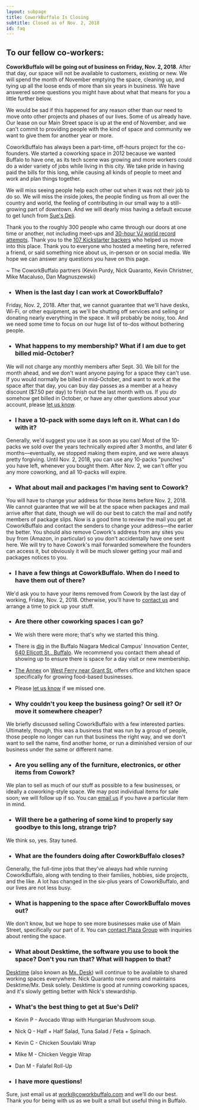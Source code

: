 ```yaml
---
layout: subpage
title: CoworkBuffalo Is Closing
subtitle: Closed as of Nov. 2, 2018
id: faq
---
```


## To our fellow co-workers:

**CoworkBuffalo will be going out of business on Friday, Nov. 2, 2018**. After that day, our space will not be available to customers, existing or new. We will spend the month of November emptying the space, cleaning up, and tying up all the loose ends of more than six years in business. We have answered some questions you might have about what that means for you a little further below.

We would be sad if this happened for any reason other than our need to move onto other projects and phases of our lives. Some of us already have. Our lease on our Main Street space is up at the end of November, and we can't commit to providing people with the kind of space and community we want to give them for another year or more.

CoworkBuffalo has always been a part-time, off-hours project for the co-founders. We started a coworking space in 2012 because we wanted Buffalo to have one, as its tech scene was growing and more workers could do a wider variety of jobs while living in this city. We take pride in having paid the bills for this long, while causing all kinds of people to meet and work and plan things together.

We will miss seeing people help each other out when it was not their job to do so. We will miss the inside jokes, the people finding us from all over the country and world, the feeling of contributing in our small way to a still-growing part of downtown. And we will dearly miss having a default excuse to get lunch from [Sue's Deli](https://www.suesnydeli.com/).

Thank you to the roughly 300 people who came through our doors at one time or another, not including meet-ups and [30-hour VJ world record attempts](https://www.buffalorising.com/2014/07/help-squeaky-wheel-set-a-vj-world-record/). Thank you to the [107 Kickstarter backers](https://www.kickstarter.com/projects/coworkbuffalo/coworkbuffalo-2-more-space-work-and-community?) who helped us move into this place. Thank you to everyone who hosted a meeting here, referred a friend, or said something nice about us, in-person or on social media. We hope we can answer any questions you have on this page.

~ The CoworkBuffalo partners
(Kevin Purdy, Nick Quaranto, Kevin Christner, Mike Macaluso, Dan Magnuszewski)

* ### When is the last day I can work at CoworkBuffalo?
Friday, Nov. 2, 2018. After that, we cannot guarantee that we'll have desks, Wi-Fi, or other equipment, as we'll be shutting off services and selling or donating nearly everything in the space. It will probably be noisy, too. And we need some time to focus on our huge list of to-dos without bothering people.
  
* ### What happens to my membership? What if I am due to get billed mid-October?
We will not charge any monthly members after Sept. 30. We bill for the month ahead, and we don't want anyone paying for a space they can't use. If you would normally be billed in mid-October, and want to work at the space after that day, you can buy day passes as a member at a heavy discount ($7.50 per day) to finish out the last month with us. If you _do_ somehow get billed in October, or have any other questions about your account, please [let us know](mailto:work@coworkbuffalo.com).

* ### I have a 10-pack with some days left on it. What can I do with it?
Generally, we'd suggest you use it as soon as you can! Most of the 10-packs we sold over the years technically expired after 3 months, and later 6 months―eventually, we stopped making them expire, and we were always pretty forgiving. Until Nov. 2, 2018, you can use any 10-packs "punches" you have left, whenever you bought them. After Nov. 2, we can't offer you any more coworking, and all 10-packs will expire.

* ### What about mail and packages I'm having sent to Cowork?
You will have to change your address for those items before Nov. 2, 2018. We cannot guarantee that we will be at the space when packages and mail arrive after that date, though we will do our best to catch the mail and notify members of package slips. Now is a good time to review the mail you get at CoworkBuffalo and contact the senders to change your address―the earlier the better. You should also remove Cowork's address from any sites you buy from (Amazon, in particular) so you don't accidentally have one sent here. We will try to have Cowork's mail forwarded somewhere the founders can access it, but obviously it will be much slower getting your mail and packages notices to you.

* ### I have a few things at CoworkBuffalo. When do I need to have them out of there?
We'd ask you to have your items removed from Cowork by the last day of working, Friday, Nov. 2, 2018. Otherwise, you'll have to [contact us](mailto:work@coworkbuffalo.com) and arrange a time to pick up your stuff.

* ### Are there other coworking spaces I can go?
 * We wish there were more; that's why we started this thing.
 * There is [dig](http://innovationcenterbuffalo.org/spaces/coworking/) in the Buffalo Niagara Medical Campus' Innovation Center, [640 Ellicott St., Buffalo](https://www.google.com/maps/place/dig+Buffalo/@42.896301,-78.8711137,17z/data=!3m1!4b1!4m5!3m4!1s0x89d3125bc9c53d7b:0x4c92fbab922b4d0c!8m2!3d42.896301!4d-78.868925). We recommend you contact them ahead of showing up to ensure there is space for a day visit or new membership.
 * [The Annex](https://the-annex-coworking-space.business.site/) on [West Ferry near Grant St.](https://www.google.com/maps/place/The+Annex/@42.9151359,-78.8909337,17z/data=!3m1!4b1!4m5!3m4!1s0x89d3131c98eea1ef:0x4d7d93e57e3c69c0!8m2!3d42.9151359!4d-78.888745) offers office and kitchen space specifically for growing food-based businesses.
 * Please [let us know](mailto:work@coworkbuffalo.com) if we missed one.

* ### Why couldn't you keep the business going? Or sell it? Or move it somewhere cheaper?
We briefly discussed selling CoworkBuffalo with a few interested parties. Ultimately, though, this was a business that was run by a group of people, those people no longer can run that business the right way, and we don't want to sell the name, find another home, or run a diminished version of our business under the same or different name.

* ### Are you selling any of the furniture, electronics, or other items from Cowork?
We plan to sell as much of our stuff as possible to a few businesses, or ideally a coworking-style space. We may post individual items for sale soon; we will follow up if so. You can [email us](mailto:work@coworkbuffalo.com) if you have a particular item in mind.

* ### Will there be a gathering of some kind to properly say goodbye to this long, strange trip?
We think so, yes. Stay tuned.

* ### What are the founders doing after CoworkBuffalo closes?
Generally, the full-time jobs that they've always had while running CoworkBuffalo, along with tending to their families, hobbies, side projects, and the like. A lot has changed in the six-plus years of CoworkBuffalo, and our lives are not less busy.

* ### What is happening to the space after CoworkBuffalo moves out?
We don't know, but we hope to see more businesses make use of Main Street, specifically our part of it. You can [contact Plaza Group](plazagroup.com) with inquiries about renting the space.

* ### What about Desktime, the software you use to book the space? Don't you run that? What will happen to that?
[Desktime](http://desktimeapp.com/) (also known as [Mx. Desk](http://mxdesk.com/)) will continue to be available to shared working spaces everywhere. Nick Quaranto now owns and maintains Desktime/Mx. Desk solely. Desktime is good at running coworking spaces, and it's slowly getting better with Nick's stewardship.

* ### What's the best thing to get at Sue's Deli?
 * Kevin P - Avocado Wrap with Hungarian Mushroom soup.
 * Nick Q - Half + Half Salad, Tuna Salad / Feta + Spinach.
 * Kevin C - Chicken Souvlaki Wrap
 * Mike M - Chicken Veggie Wrap 
 * Dan M - Falafel Roll-Up

* ### I have more questions!
Sure, just email us at [work@coworkbuffalo.com](mailto:work@coworkbuffalo.com) and we’ll do our best. Thank you for being with us as we built a small but useful thing in Buffalo.

